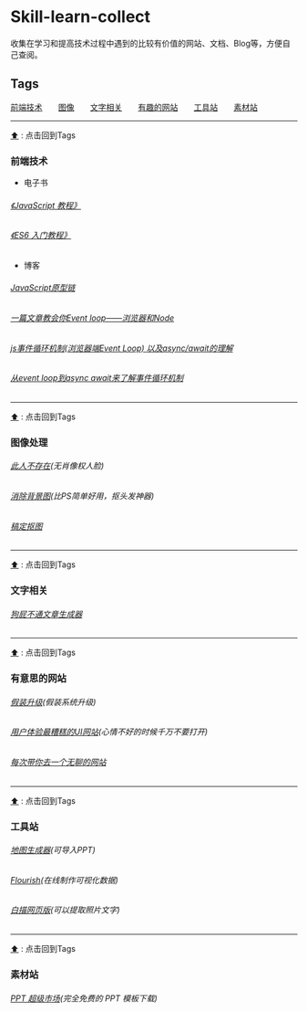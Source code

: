 # Skill-learn-collect
收集在学习和提高技术过程中遇到的比较有价值的网站、文档、Blog等，方便自己查阅。


<h2 id='tags'>Tags</h2>

[前端技术](#web)&emsp;&emsp;[图像](#image)&emsp;&emsp;[文字相关](#text)&emsp;&emsp;[有趣的网站](#interest)&emsp;&emsp;[工具站](#tools)&emsp;&emsp;[素材站](#material)

---
[:arrow_up:](#tags) : 点击回到Tags
<h3 id='web'>前端技术</h3>

- 电子书
###### [《JavaScript 教程》](https://wangdoc.com/javascript/index.html)
###### [《ES6 入门教程》](https://es6.ruanyifeng.com/#README)

- 博客
###### [JavaScript原型链](https://www.jianshu.com/p/08c07a953fa0)
###### [一篇文章教会你Event loop——浏览器和Node](https://segmentfault.com/a/1190000013861128)
###### [js事件循环机制(浏览器端Event Loop) 以及async/await的理解](https://segmentfault.com/a/1190000017554062)
###### [从event loop到async await来了解事件循环机制](https://juejin.im/post/5c148ec8e51d4576e83fd836)

---
[:arrow_up:](#tags) : 点击回到Tags
<h3 id='image'>图像处理</h3>

###### [此人不存在](https:/thispersondoesnotexist.com/)(无肖像权人脸)
###### [消除背景图](https://www.remove.bg/)(比PS简单好用，抠头发神器)
###### [稿定抠图](https://www.gaoding.com/)


---
[:arrow_up:](#tags) : 点击回到Tags
<h3 id='text'>文字相关</h3>

###### [狗屁不通文章生成器](https://suulnnka.github.io/BullshitGenerator/)


---
[:arrow_up:](#tags) : 点击回到Tags
<h3 id="interest">有意思的网站</h3>

###### [假装升级](http://fakeupdate.net/)(假装系统升级)
###### [用户体验最糟糕的UI网站](https://userinyerface.com/)(心情不好的时候千万不要打开)
###### [每次带你去一个无聊的网站](https://theuselessweb.com/)


---
[:arrow_up:](#tags) : 点击回到Tags
<h3 id="tools">工具站</h3>

###### [地图生成器](http://datav.aliyun.com/tools/atlas/)(可导入PPT)
###### [Flourish](https://flourish.studio/)(在线制作可视化数据)
###### [白描网页版](https://web.baimiaoapp.com/)(可以提取照片文字)


---
[:arrow_up:](#tags) : 点击回到Tags
<h3 id="material">素材站</h3>

###### [PPT 超级市场](http://ppt.sotary.com/web/wxapp/index.html)(完全免费的 PPT 模板下载)